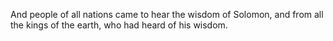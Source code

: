 And people of all nations came to hear the wisdom of Solomon, and from all the kings of the earth, who had heard of his wisdom.
